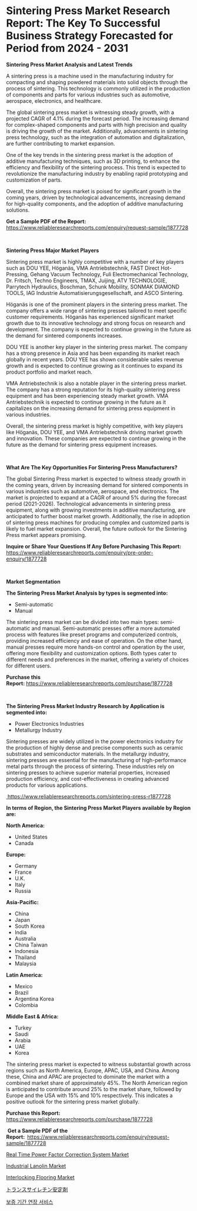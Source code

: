<p><h1>Sintering Press Market Research Report: The Key To Successful Business Strategy Forecasted for Period from 2024 - 2031</h1></p><p><strong>Sintering Press Market Analysis and Latest Trends</strong></p>
<p><p>A sintering press is a machine used in the manufacturing industry for compacting and shaping powdered materials into solid objects through the process of sintering. This technology is commonly utilized in the production of components and parts for various industries such as automotive, aerospace, electronics, and healthcare.</p><p>The global sintering press market is witnessing steady growth, with a projected CAGR of 4.1% during the forecast period. The increasing demand for complex-shaped components and parts with high precision and quality is driving the growth of the market. Additionally, advancements in sintering press technology, such as the integration of automation and digitalization, are further contributing to market expansion.</p><p>One of the key trends in the sintering press market is the adoption of additive manufacturing techniques, such as 3D printing, to enhance the efficiency and flexibility of the sintering process. This trend is expected to revolutionize the manufacturing industry by enabling rapid prototyping and customization of parts.</p><p>Overall, the sintering press market is poised for significant growth in the coming years, driven by technological advancements, increasing demand for high-quality components, and the adoption of additive manufacturing solutions.</p></p>
<p><strong>Get a Sample PDF of the Report:&nbsp;</strong> <a href="https://www.reliableresearchreports.com/enquiry/request-sample/1877728">https://www.reliableresearchreports.com/enquiry/request-sample/1877728</a></p>
<p>&nbsp;</p>
<p><strong>Sintering Press Major Market Players</strong></p>
<p><p>Sintering press market is highly competitive with a number of key players such as DOU YEE, Höganäs, VMA Antriebstechnik, FAST Direct Hot-Pressing, Gehang Vacuum Technology, Fuli Electromechanical Technology, Dr. Fritsch, Techno Engineers, TMAX, Juijing, ATV TECHNOLOGIE, Parrytech Hydraulics, Boschman, Schunk Mobility, SONMAK DIAMOND TOOLS, IAG Industrie Automatisierungsgesellschaft, and ASCO Sintering.</p><p>Höganäs is one of the prominent players in the sintering press market. The company offers a wide range of sintering presses tailored to meet specific customer requirements. Höganäs has experienced significant market growth due to its innovative technology and strong focus on research and development. The company is expected to continue growing in the future as the demand for sintered components increases.</p><p>DOU YEE is another key player in the sintering press market. The company has a strong presence in Asia and has been expanding its market reach globally in recent years. DOU YEE has shown considerable sales revenue growth and is expected to continue growing as it continues to expand its product portfolio and market reach.</p><p>VMA Antriebstechnik is also a notable player in the sintering press market. The company has a strong reputation for its high-quality sintering press equipment and has been experiencing steady market growth. VMA Antriebstechnik is expected to continue growing in the future as it capitalizes on the increasing demand for sintering press equipment in various industries.</p><p>Overall, the sintering press market is highly competitive, with key players like Höganäs, DOU YEE, and VMA Antriebstechnik driving market growth and innovation. These companies are expected to continue growing in the future as the demand for sintering press equipment increases.</p></p>
<p>&nbsp;</p>
<p><strong>What Are The Key Opportunities For Sintering Press Manufacturers?</strong></p>
<p><p>The global Sintering Press market is expected to witness steady growth in the coming years, driven by increasing demand for sintered components in various industries such as automotive, aerospace, and electronics. The market is projected to expand at a CAGR of around 5% during the forecast period (2021-2026). Technological advancements in sintering press equipment, along with growing investments in additive manufacturing, are anticipated to further boost market growth. Additionally, the rise in adoption of sintering press machines for producing complex and customized parts is likely to fuel market expansion. Overall, the future outlook for the Sintering Press market appears promising.</p></p>
<p><strong>Inquire or Share Your Questions If Any Before Purchasing This Report:</strong> <a href="https://www.reliableresearchreports.com/enquiry/pre-order-enquiry/1877728">https://www.reliableresearchreports.com/enquiry/pre-order-enquiry/1877728</a></p>
<p>&nbsp;</p>
<p><strong>Market Segmentation</strong></p>
<p><strong>The Sintering Press Market Analysis by types is segmented into:</strong></p>
<p><ul><li>Semi-automatic</li><li>Manual</li></ul></p>
<p><p>The sintering press market can be divided into two main types: semi-automatic and manual. Semi-automatic presses offer a more automated process with features like preset programs and computerized controls, providing increased efficiency and ease of operation. On the other hand, manual presses require more hands-on control and operation by the user, offering more flexibility and customization options. Both types cater to different needs and preferences in the market, offering a variety of choices for different users.</p></p>
<p><strong>Purchase this Report:&nbsp;</strong><a href="https://www.reliableresearchreports.com/purchase/1877728">https://www.reliableresearchreports.com/purchase/1877728</a></p>
<p>&nbsp;</p>
<p><strong>The Sintering Press Market Industry Research by Application is segmented into:</strong></p>
<p><ul><li>Power Electronics Industries</li><li>Metallurgy Industry</li></ul></p>
<p><p>Sintering presses are widely utilized in the power electronics industry for the production of highly dense and precise components such as ceramic substrates and semiconductor materials. In the metallurgy industry, sintering presses are essential for the manufacturing of high-performance metal parts through the process of sintering. These industries rely on sintering presses to achieve superior material properties, increased production efficiency, and cost-effectiveness in creating advanced products for various applications.</p></p>
<p><a href="https://www.reliableresearchreports.com/sintering-press-r1877728">&nbsp;https://www.reliableresearchreports.com/sintering-press-r1877728</a></p>
<p><strong>In terms of Region, the Sintering Press Market Players available by Region are:</strong></p>
<p>
    <p> <strong> North America: </strong>
        <ul>
            <li>United States</li>
            <li>Canada</li>
        </ul>
        </p> 
    <p> <strong> Europe: </strong>
        <ul>
            <li>Germany</li>
            <li>France</li>
            <li>U.K.</li>
            <li>Italy</li>
            <li>Russia</li>
        </ul>
        </p> 
    <p> <strong> Asia-Pacific: </strong>
        <ul>
            <li>China</li>
            <li>Japan</li>
            <li>South Korea</li>
            <li>India</li>
            <li>Australia</li>
            <li>China Taiwan</li>
            <li>Indonesia</li>
            <li>Thailand</li>
            <li>Malaysia</li>
        </ul>
        </p> 
    <p> <strong> Latin America: </strong>
        <ul>
            <li>Mexico</li>
            <li>Brazil</li>
            <li>Argentina Korea</li>
            <li>Colombia</li>
        </ul>
        </p> 
    <p> <strong> Middle East & Africa: </strong>
        <ul>
            <li>Turkey</li>
            <li>Saudi</li>
            <li>Arabia</li>
            <li>UAE</li>
            <li>Korea</li>
        </ul>
    </p>
    </p>
<p><p>The sintering press market is expected to witness substantial growth across regions such as North America, Europe, APAC, USA, and China. Among these, China and APAC are projected to dominate the market with a combined market share of approximately 45%. The North American region is anticipated to contribute around 25% to the market share, followed by Europe and the USA with 15% and 10% respectively. This indicates a positive outlook for the sintering press market globally.</p></p>
<p><strong>Purchase this Report: </strong><a href="https://www.reliableresearchreports.com/purchase/1877728">https://www.reliableresearchreports.com/purchase/1877728</a></p>
<p>&nbsp;<strong>Get a Sample PDF of the Report:&nbsp;&nbsp;</strong><a href="https://www.reliableresearchreports.com/enquiry/request-sample/1877728">https://www.reliableresearchreports.com/enquiry/request-sample/1877728</a></p>
<p><strong></strong></p>
<p><p><a href="https://github.com/tamvrosiya/Market-Research-Report-List-3/blob/main/real-time-power-factor-correction-system-market.md">Real Time Power Factor Correction System Market</a></p><p><a href="https://issuu.com/reportprime-2/docs/industrial-lanolin-market-size-2030.pptx">Industrial Lanolin Market</a></p><p><a href="https://issuu.com/reportprime-2/docs/interlocking-flooring-market-size-2030.pptx">Interlocking Flooring Market</a></p><p><a href="https://github.com/ReganWisoky2023/Market-Research-Report-List-1/blob/main/181638537945.md">トランスサイレチン安定剤</a></p><p><a href="https://medium.com/@mayekuhic00/%EC%97%B0%EC%9E%A5-%EB%B3%B4%EC%A6%9D-%EC%84%9C%EB%B9%84%EC%8A%A4-%EC%8B%9C%EC%9E%A5-%EC%8B%9C%EC%9E%A5-%EC%A0%90%EC%9C%A0%EC%9C%A8-%EC%8B%9C%EC%9E%A5-%ED%8A%B8%EB%A0%8C%EB%93%9C-%EB%B0%8F-%EB%AF%B8%EB%9E%98-%EC%84%B1%EC%9E%A5-%ED%83%90%EC%83%89-b28ad7d8f908">보증 기간 연장 서비스</a></p></p>